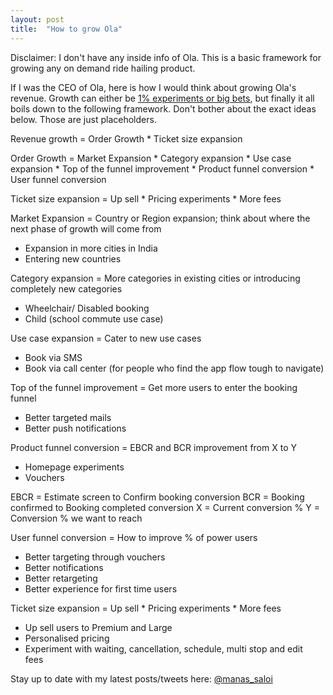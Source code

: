 ```yaml
---
layout: post
title:  "How to grow Ola"
---
```


Disclaimer: I don't have any inside info of Ola. This is a basic framework for growing any on demand ride hailing product.

If I was the CEO of Ola, here is how I would think about growing Ola's revenue. Growth can either be [1% experiments or big bets](https://manassaloi.com/2020/12/17/experiments-bigbets.html), but finally it all boils down to the following framework. Don't bother about the exact ideas below. Those are just placeholders.

Revenue growth = Order Growth * Ticket size expansion

Order Growth = Market Expansion * Category expansion * Use case expansion * Top of the funnel improvement * Product funnel conversion * User funnel conversion

Ticket size expansion = Up sell * Pricing experiments * More fees

Market Expansion = Country or Region expansion; think about where the next phase of growth will come from
- Expansion in more cities in India
- Entering new countries

Category expansion = More categories in existing cities or introducing completely new categories
- Wheelchair/ Disabled booking
- Child (school commute use case)

Use case expansion = Cater to new use cases
- Book via SMS
- Book via call center (for people who find the app flow tough to navigate)

Top of the funnel improvement = Get more users to enter the booking funnel
- Better targeted mails
- Better push notifications

Product funnel conversion = EBCR and BCR improvement from X to Y
- Homepage experiments
- Vouchers

EBCR = Estimate screen to Confirm booking conversion
BCR = Booking confirmed to Booking completed conversion
X = Current conversion %
Y = Conversion % we want to reach

User funnel conversion = How to improve % of power users
- Better targeting through vouchers
- Better notifications
- Better retargeting 
- Better experience for first time users

Ticket size expansion = Up sell * Pricing experiments * More fees
- Up sell users to Premium and Large
- Personalised pricing
- Experiment with waiting, cancellation, schedule, multi stop and edit fees 

Stay up to date with my latest posts/tweets here: [@manas_saloi](http://twitter.com/manas_saloi)
